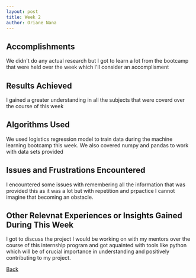 ```yaml
---
layout: post
title: Week 2
author: Oriane Nana
---
```

## Accomplishments
   We didn't do any actual research but I got to learn a lot from the bootcamp that were held over the week which I'll consider an accomplisment
## Results Achieved 
   I gained a greater understanding in all the subjects that were coverd over the course of this week
## Algorithms Used 
   We used logistics regression model to train data during the machine learning bootcamp this week. We also covered numpy and pandas to work with data sets provided
## Issues and Frustrations Encountered
   I encountered some issues with remembering all the information that was provided this as it was a lot but with repetition and prpactice I cannot imagine that becoming an obstacle.
## Other Relevnat Experiences or Insights Gained During This Week
   I got to discuss the project I would be working on with my mentors over the course of this internship program and got aquainted with tools like python which will be of crucial importance in understanding and positively contributing to my project.
   
[Back](./)
